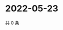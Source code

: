# 2022-05-23

共 0 条

<!-- BEGIN WEIBO -->
<!-- 最后更新时间 Mon May 23 2022 18:19:30 GMT+0800 (China Standard Time) -->

<!-- END WEIBO -->
